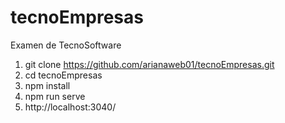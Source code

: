 # tecnoEmpresas
Examen de TecnoSoftware
1. git clone https://github.com/arianaweb01/tecnoEmpresas.git
2. cd tecnoEmpresas
3. npm install
4. npm run serve
5. http://localhost:3040/
